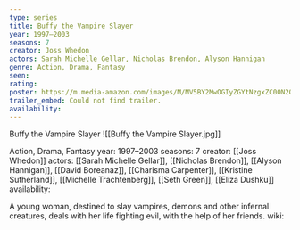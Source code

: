 ```yaml
---
type: series
title: Buffy the Vampire Slayer
year: 1997–2003
seasons: 7
creator: Joss Whedon
actors: Sarah Michelle Gellar, Nicholas Brendon, Alyson Hannigan
genre: Action, Drama, Fantasy
seen:
rating: 
poster: https://m.media-amazon.com/images/M/MV5BY2MwOGIyZGYtNzgxZC00N2Q5LTllYjItM2U4MTkwMDBjYzUyXkEyXkFqcGdeQXVyNzA5NjUyNjM@._V1_SX300.jpg
trailer_embed: Could not find trailer.
availability:
---
```

Buffy the Vampire Slayer
![[Buffy the Vampire Slayer.jpg]]

Action, Drama, Fantasy
year: 1997–2003
seasons: 7
creator: [[Joss Whedon]]
actors: [[Sarah Michelle Gellar]], [[Nicholas Brendon]], [[Alyson Hannigan]], [[David Boreanaz]], [[Charisma Carpenter]], [[Kristine Sutherland]], [[Michelle Trachtenberg]], [[Seth Green]], [[Eliza Dushku]]
availability:

A young woman, destined to slay vampires, demons and other infernal creatures, deals with her life fighting evil, with the help of her friends.
wiki: 


